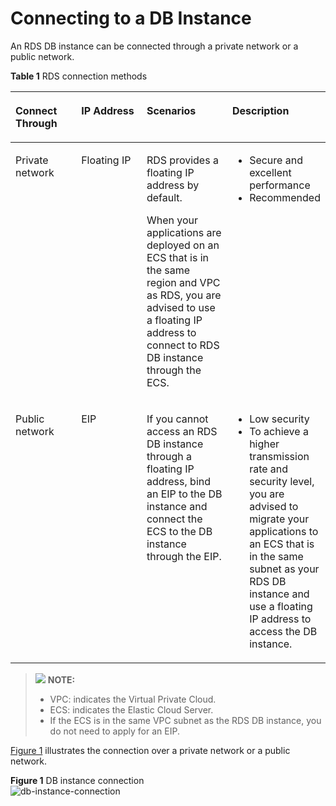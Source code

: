 # Connecting to a DB Instance<a name="rds_02_0060"></a>

An RDS DB instance can be connected through a private network or a public network.

**Table  1**  RDS connection methods

<a name="table34881931174318"></a>
<table><thead align="left"><tr id="row248916316436"><th class="cellrowborder" valign="top" width="22.772277227722775%" id="mcps1.2.5.1.1"><p id="p94898312434"><a name="p94898312434"></a><a name="p94898312434"></a><strong id="b2661739175512"><a name="b2661739175512"></a><a name="b2661739175512"></a>Connect Through</strong></p>
</th>
<th class="cellrowborder" valign="top" width="22.772277227722775%" id="mcps1.2.5.1.2"><p id="p10489131104311"><a name="p10489131104311"></a><a name="p10489131104311"></a><strong id="b1793194110559"><a name="b1793194110559"></a><a name="b1793194110559"></a>IP Address</strong></p>
</th>
<th class="cellrowborder" valign="top" width="29.7029702970297%" id="mcps1.2.5.1.3"><p id="p5489103154315"><a name="p5489103154315"></a><a name="p5489103154315"></a><strong id="b9504164312554"><a name="b9504164312554"></a><a name="b9504164312554"></a>Scenarios</strong></p>
</th>
<th class="cellrowborder" valign="top" width="24.752475247524753%" id="mcps1.2.5.1.4"><p id="p98541156195517"><a name="p98541156195517"></a><a name="p98541156195517"></a><strong id="a97668864bf874d57b57a1c1492147784"><a name="a97668864bf874d57b57a1c1492147784"></a><a name="a97668864bf874d57b57a1c1492147784"></a>Description</strong></p>
</th>
</tr>
</thead>
<tbody><tr id="row248973134318"><td class="cellrowborder" valign="top" width="22.772277227722775%" headers="mcps1.2.5.1.1 "><p id="p48571255124517"><a name="p48571255124517"></a><a name="p48571255124517"></a>Private network</p>
</td>
<td class="cellrowborder" valign="top" width="22.772277227722775%" headers="mcps1.2.5.1.2 "><p id="p15489153115438"><a name="p15489153115438"></a><a name="p15489153115438"></a>Floating IP</p>
</td>
<td class="cellrowborder" valign="top" width="29.7029702970297%" headers="mcps1.2.5.1.3 "><p id="p7735048144619"><a name="p7735048144619"></a><a name="p7735048144619"></a>RDS provides a floating IP address by default.</p>
<p id="p273517483465"><a name="p273517483465"></a><a name="p273517483465"></a>When your applications are deployed on an ECS that is in the same region and VPC as RDS, you are advised to use a floating IP address to connect to RDS DB instance through the ECS.</p>
</td>
<td class="cellrowborder" valign="top" width="24.752475247524753%" headers="mcps1.2.5.1.4 "><a name="ul589414895513"></a><a name="ul589414895513"></a><ul id="ul589414895513"><li>Secure and excellent performance</li><li>Recommended</li></ul>
</td>
</tr>
<tr id="row871255113459"><td class="cellrowborder" valign="top" width="22.772277227722775%" headers="mcps1.2.5.1.1 "><p id="p55021336184516"><a name="p55021336184516"></a><a name="p55021336184516"></a>Public network</p>
</td>
<td class="cellrowborder" valign="top" width="22.772277227722775%" headers="mcps1.2.5.1.2 "><p id="p3714351114515"><a name="p3714351114515"></a><a name="p3714351114515"></a>EIP</p>
</td>
<td class="cellrowborder" valign="top" width="29.7029702970297%" headers="mcps1.2.5.1.3 "><p id="p209631558165410"><a name="p209631558165410"></a><a name="p209631558165410"></a>If you cannot access an RDS DB instance through a floating IP address, bind an EIP to the DB instance and connect the ECS to the DB instance through the EIP.</p>
</td>
<td class="cellrowborder" valign="top" width="24.752475247524753%" headers="mcps1.2.5.1.4 "><a name="ul58856110012"></a><a name="ul58856110012"></a><ul id="ul58856110012"><li>Low security</li><li>To achieve a higher transmission rate and security level, you are advised to migrate your applications to an ECS that is in the same subnet as your RDS DB instance and use a floating IP address to access the DB instance.</li></ul>
</td>
</tr>
</tbody>
</table>

>![](/images/icon-note.gif) **NOTE:**   
>-   VPC: indicates the Virtual Private Cloud.  
>-   ECS: indicates the Elastic Cloud Server.  
>-   If the ECS is in the same VPC subnet as the RDS DB instance, you do not need to apply for an EIP.  

[Figure 1](#fig6120201385414)  illustrates the connection over a private network or a public network.

**Figure  1**  DB instance connection<a name="fig6120201385414"></a>  
![](figures/db-instance-connection.png "db-instance-connection")

